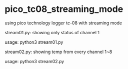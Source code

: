 # pico_tc08_streaming_mode
using pico technology logger tc-08 with streaming mode

stream01.py: showing only status of channel 1

usage: python3 stream01.py

stream02.py: showing temp from every channel 1~8

usage: python3 stream02.py
